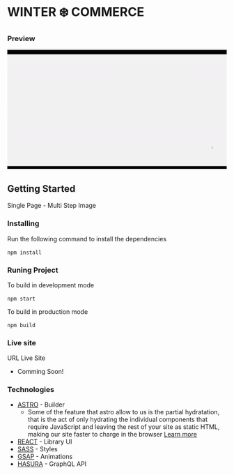 # WINTER ❄️ COMMERCE

### Preview
![Preview](src/assets/image/preview.gif)

## Getting Started
Single Page - Multi Step Image
### Installing
Run the following command to install the dependencies
```
npm install
```
### Runing Project
To build in development mode
```
npm start
```
To build in production mode
```
npm build
```

### Live site
URL Live Site
 * Comming Soon!

### Technologies
* [ASTRO](https://astro.build/) - Builder 
  - Some of the feature that astro allow to us is the partial hydratation, that is the act of only hydrating the individual components that require JavaScript and leaving the rest of your site as static HTML, making our site faster to charge in the browser [Learn more](https://docs.astro.build/core-concepts/component-hydration)
* [REACT](https://reactjs.org/) - Library UI
* [SASS](https://sass-lang.com/) - Styles
* [GSAP](https://greensock.com/gsap/) - Animations
* [HASURA](https://hasura.io/) - GraphQL API
